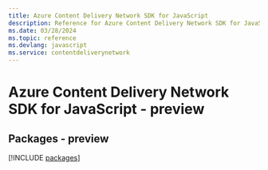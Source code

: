 ```yaml
---
title: Azure Content Delivery Network SDK for JavaScript
description: Reference for Azure Content Delivery Network SDK for JavaScript
ms.date: 03/28/2024
ms.topic: reference
ms.devlang: javascript
ms.service: contentdeliverynetwork
---
```

# Azure Content Delivery Network SDK for JavaScript - preview
## Packages - preview
[!INCLUDE [packages](content-delivery-network-index.md)]